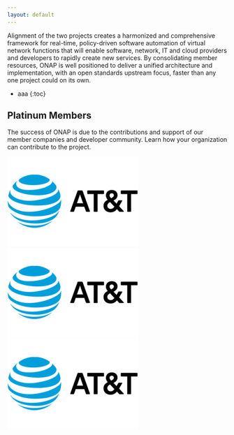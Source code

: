 ```yaml
---
layout: default
---
```

Alignment of the two projects creates a harmonized and comprehensive framework for real-time, policy-driven software automation of virtual network functions that will enable software, network, IT and cloud providers and developers to rapidly create new services. By consolidating member resources, ONAP is well positioned to deliver a unified architecture and implementation, with an open standards upstream focus, faster than any one project could on its own.
* aaa
{:toc}
## Platinum Members

The success of ONAP is due to the contributions and support of our member companies and developer community. Learn how your organization can contribute to the project.

<a class="figure" href="http://www.att.com/" target="blank">
    <img src="images/logo_att_022217-300x206.png" alt="Logo Image" />
</a>
<a class="figure" href="http://www.att.com/" target="blank">
    <img src="images/logo_att_022217-300x206.png" alt="Logo Image" />
</a>
<a class="figure" href="http://www.att.com/" target="blank">
    <img src="images/logo_att_022217-300x206.png" alt="Logo Image" />
</a>


